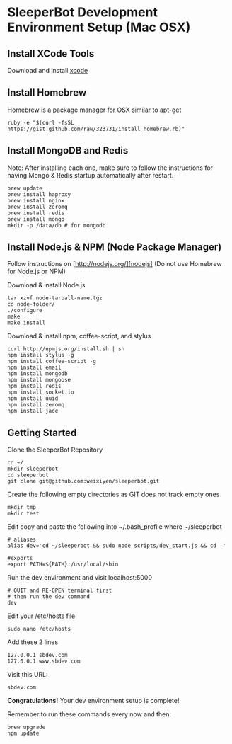 SleeperBot Development Environment Setup (Mac OSX)
==================================================

Install XCode Tools
--------------------------------------------------
Download and install [xcode][xcode]

Install Homebrew
--------------------------------------------------
[Homebrew][homebrew] is a package manager for OSX similar to apt-get

	ruby -e "$(curl -fsSL https://gist.github.com/raw/323731/install_homebrew.rb)"

Install MongoDB and Redis
--------------------------------------------------
Note: After installing each one, make sure to follow
the instructions for having Mongo & Redis startup
automatically after restart.
	
	brew update
	brew install haproxy
	brew install nginx
	brew install zeromq
	brew install redis
	brew install mongo
	mkdir -p /data/db # for mongodb
	
Install Node.js & NPM (Node Package Manager)
--------------------------------------------------
Follow instructions on [http://nodejs.org/][nodejs] (Do not use Homebrew for Node.js or NPM)

Download & install Node.js

	tar xzvf node-tarball-name.tgz
	cd node-folder/
	./configure
	make
	make install

Download & install npm, coffee-script, and stylus
	
	curl http://npmjs.org/install.sh | sh
	npm install stylus -g
	npm install coffee-script -g
	npm install email
	npm install mongodb
	npm install mongoose
	npm install redis
	npm install socket.io
	npm install uuid
	npm install zeromq
	npm install jade

Getting Started
--------------------------------------------------

Clone the SleeperBot Repository

	cd ~/
	mkdir sleeperbot
	cd sleeperbot
	git clone git@github.com:weixiyen/sleeperbot.git

Create the following empty directories as GIT does not track empty ones

	mkdir tmp
	mkdir test
	
Edit copy and paste the following into ~/.bash_profile where ~/sleeperbot

	# aliases
	alias dev='cd ~/sleeperbot && sudo node scripts/dev_start.js && cd -'
	
	#exports
	export PATH=${PATH}:/usr/local/sbin

Run the dev environment and visit localhost:5000

	# QUIT and RE-OPEN terminal first
	# then run the dev command
	dev

Edit your /etc/hosts file

	sudo nano /etc/hosts

Add these 2 lines

	127.0.0.1 sbdev.com
	127.0.0.1 www.sbdev.com

Visit this URL:

	sbdev.com
	
**Congratulations!** Your dev environment setup is complete!

Remember to run these commands every now and then:
  
	brew upgrade
	npm update

[xcode]:http://developer.apple.com/technologies/xcode.html
[homebrew]:https://github.com/mxcl/homebrew
[nodejs]:http://nodejs.org/